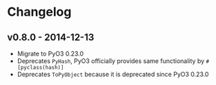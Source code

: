 # Changelog

## v0.8.0 - 2014-12-13

- Migrate to PyO3 0.23.0
- Deprecates `PyHash`, PyO3 officially provides same functionality by `#[pyclass(hash)]`
- Deprecates `ToPyObject` because it is deprecated since PyO3 0.23.0 
